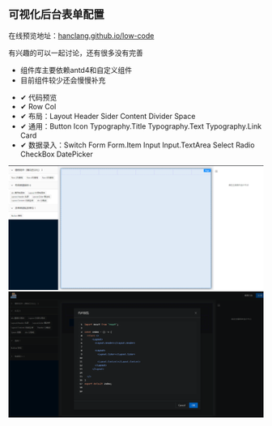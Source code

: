 ## 可视化后台表单配置

在线预览地址：[hanclang.github.io/low-code](hanclang.github.io/low-code)


有兴趣的可以一起讨论，还有很多没有完善

+ 组件库主要依赖antd4和自定义组件
+ 目前组件较少还会慢慢补充

- ✔ 代码预览
- ✔ Row Col
- ✔ 布局：Layout Header Sider Content Divider Space
- ✔ 通用：Button Icon Typography.Title Typography.Text Typography.Link Card
- ✔ 数据录入：Switch Form Form.Item Input Input.TextArea Select Radio CheckBox DatePicker

![demo](https://raw.githubusercontent.com/hanclang/img-uploader/master/demo.png)
![代码预览](https://raw.githubusercontent.com/hanclang/img-uploader/master/%E6%97%A0%E6%A0%87%E9%A2%98.png)

